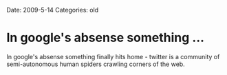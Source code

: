 Date: 2009-5-14
Categories: old

# In google's absense something ...

In google's absense something finally hits home - twitter is a community of semi-autonomous human spiders crawling corners of the web.
